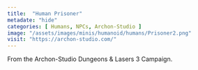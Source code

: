 ```yaml
---
title:  "Human Prisoner"
metadate: "hide"
categories: [ Humans, NPCs, Archon-Studio ]
image: "/assets/images/minis/humanoid/humans/Prisoner2.png"
visit: "https://archon-studio.com/"
---
```

From the Archon-Studio Dungeons & Lasers 3 Campaign.